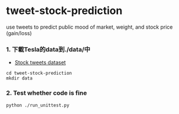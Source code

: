 # tweet-stock-prediction

use tweets to predict public mood of market, weight, and stock price (gain/loss)

### 1. 下載Tesla的data到./data/中
- [Stock tweets dataset](https://drive.google.com/drive/folders/1ijq999xwXj03xw6I5Q6Dxd8ix8lynXui?usp=sharing)
```shell=
cd tweet-stock-prediction
mkdir data
```

### 2. Test whether code is fine
```python=
python ./run_unittest.py
```